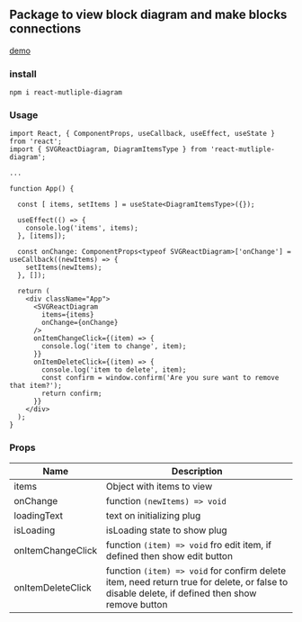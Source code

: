 ## Package to view block diagram and make blocks connections
[demo](https://zykli.github.io/react-diagram/demo/)

### install
```
npm i react-mutliple-diagram
```

### Usage
```
import React, { ComponentProps, useCallback, useEffect, useState } from 'react';
import { SVGReactDiagram, DiagramItemsType } from 'react-mutliple-diagram';

...

function App() {

  const [ items, setItems ] = useState<DiagramItemsType>({});

  useEffect(() => {
    console.log('items', items);
  }, [items]);

  const onChange: ComponentProps<typeof SVGReactDiagram>['onChange'] = useCallback((newItems) => {
    setItems(newItems);
  }, []);

  return (
    <div className="App">
      <SVGReactDiagram
        items={items}
        onChange={onChange}
      />
      onItemChangeClick={(item) => {
        console.log('item to change', item);
      }}
      onItemDeleteClick={(item) => {
        console.log('item to delete', item);
        const confirm = window.confirm('Are you sure want to remove that item?');
        return confirm;
      }}
    </div>
  );
}
```

### Props
| Name  | Description |
| ------------- | ------------- |
| items  | Object with items to view |
| onChange  | function `(newItems) => void` |
| loadingText  | text on initializing plug |
| isLoading  | isLoading state to show plug |
| onItemChangeClick  | function `(item) => void` fro edit item, if defined then show edit button |
| onItemDeleteClick  | function `(item) => void` for confirm delete item, need return true for delete, or false to disable delete, if defined then show remove button |
